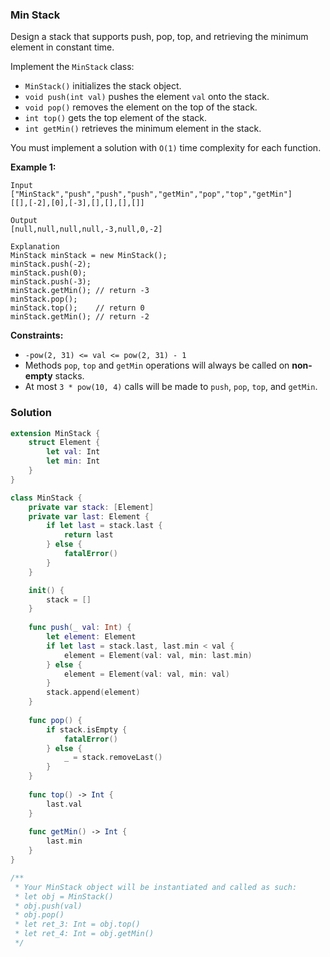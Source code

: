 
### Min Stack

Design a stack that supports push, pop, top, and retrieving the minimum element in constant time.

Implement the `MinStack` class:
* `MinStack()` initializes the stack object.
* `void push(int val)` pushes the element `val` onto the stack.
* `void pop()` removes the element on the top of the stack.
* `int top()` gets the top element of the stack.
* `int getMin()` retrieves the minimum element in the stack.

You must implement a solution with `O(1)` time complexity for each function.

__Example 1:__
```
Input
["MinStack","push","push","push","getMin","pop","top","getMin"]
[[],[-2],[0],[-3],[],[],[],[]]

Output
[null,null,null,null,-3,null,0,-2]

Explanation
MinStack minStack = new MinStack();
minStack.push(-2);
minStack.push(0);
minStack.push(-3);
minStack.getMin(); // return -3
minStack.pop();
minStack.top();    // return 0
minStack.getMin(); // return -2
```

__Constraints:__
* `-pow(2, 31) <= val <= pow(2, 31) - 1`
* Methods `pop`, `top` and `getMin` operations will always be called on __non-empty__ stacks.
* At most `3 * pow(10, 4)` calls will be made to `push`, `pop`, `top`, and `getMin`.

### Solution
```Swift
extension MinStack {
    struct Element {
        let val: Int
        let min: Int
    }
}

class MinStack {
    private var stack: [Element]
    private var last: Element {
        if let last = stack.last {
            return last
        } else {
            fatalError()
        }
    }

    init() {
        stack = []
    }
    
    func push(_ val: Int) {
        let element: Element
        if let last = stack.last, last.min < val {
            element = Element(val: val, min: last.min)
        } else {
            element = Element(val: val, min: val)
        }
        stack.append(element)
    }
    
    func pop() {
        if stack.isEmpty {
            fatalError()
        } else {
            _ = stack.removeLast()
        }
    }
    
    func top() -> Int {
        last.val
    }
    
    func getMin() -> Int {
        last.min
    }
}

/**
 * Your MinStack object will be instantiated and called as such:
 * let obj = MinStack()
 * obj.push(val)
 * obj.pop()
 * let ret_3: Int = obj.top()
 * let ret_4: Int = obj.getMin()
 */
```